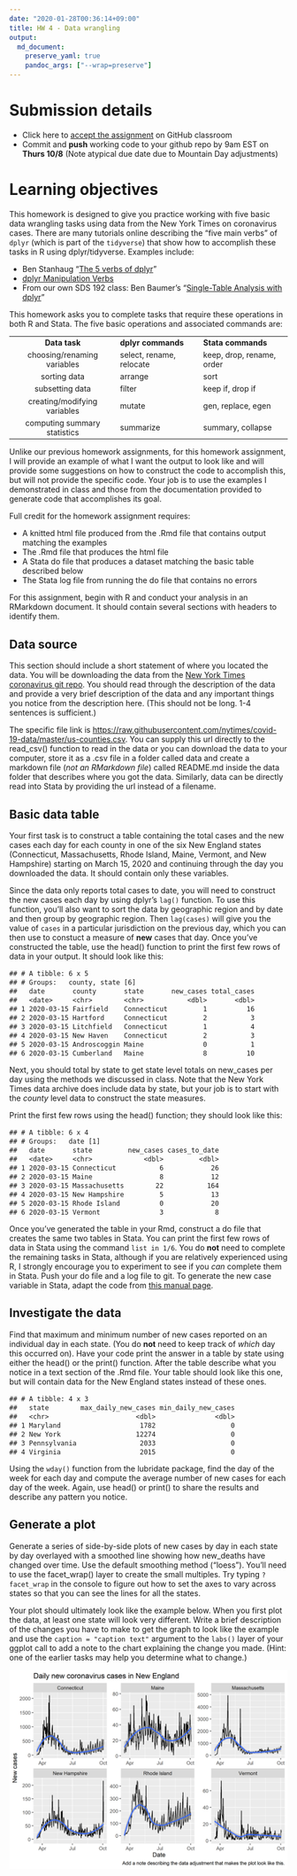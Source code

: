 ```yaml
---
date: "2020-01-28T00:36:14+09:00"
title: HW 4 - Data wrangling
output: 
  md_document:
    preserve_yaml: true
    pandoc_args: ["--wrap=preserve"]
---
```


Submission details
==================

-   Click here to [accept the assignment](https://classroom.github.com/a/1iAQMOnr) on GitHub classroom
-   Commit and **push** working code to your github repo by 9am EST on **Thurs 10/8** (Note atypical due date due to Mountain Day adjustments)

Learning objectives
===================

This homework is designed to give you practice working with five basic data wrangling tasks using data from the New York Times on coronavirus cases. There are many tutorials online describing the “five main verbs” of `dplyr` (which is part of the `tidyverse`) that show how to accomplish these tasks in R using dplyr/tidyverse. Examples include:

-   Ben Stanhaug “[The 5 verbs of dplyr](https://teachingr.com/content/the-5-verbs-of-dplyr/the-5-verbs-of-dplyr-article.html)”
-   [dplyr Manipulation Verbs](https://www.dezyre.com/data-science-in-r-programming-tutorial/dplyr-manipulations-verbs)
-   From our own SDS 192 class: Ben Baumer’s “[Single-Table Analysis with dplyr](https://beanumber.github.io/sds192/lab-single_table.html)”

This homework asks you to complete tasks that require these operations in both R and Stata. The five basic operations and associated commands are:

<table>
<tbody>
<tr class="odd">
<td style="text-align: center;"><strong>Data task</strong></td>
<td style="text-align: left;"><strong>dplyr commands</strong></td>
<td style="text-align: left;"><strong>Stata commands</strong></td>
</tr>
<tr class="even">
<td style="text-align: center;">choosing/renaming variables</td>
<td style="text-align: left;">select, rename, relocate</td>
<td style="text-align: left;">keep, drop, rename, order</td>
</tr>
<tr class="odd">
<td style="text-align: center;">sorting data</td>
<td style="text-align: left;">arrange</td>
<td style="text-align: left;">sort</td>
</tr>
<tr class="even">
<td style="text-align: center;">subsetting data</td>
<td style="text-align: left;">filter</td>
<td style="text-align: left;">keep if, drop if</td>
</tr>
<tr class="odd">
<td style="text-align: center;">creating/modifying variables</td>
<td style="text-align: left;">mutate</td>
<td style="text-align: left;">gen, replace, egen</td>
</tr>
<tr class="even">
<td style="text-align: center;">computing summary statistics</td>
<td style="text-align: left;">summarize</td>
<td style="text-align: left;">summary, collapse</td>
</tr>
</tbody>
</table>

Unlike our previous homework assignments, for this homework assignment, I will provide an example of what I want the output to look like and will provide some suggestions on how to construct the code to accomplish this, but will not provide the specific code. Your job is to use the examples I demonstrated in class and those from the documentation provided to generate code that accomplishes its goal.

Full credit for the homework assignment requires:
- A knitted html file produced from the .Rmd file that contains output matching the examples
- The .Rmd file that produces the html file
- A Stata do file that produces a dataset matching the basic table described below
- The Stata log file from running the do file that contains no errors

For this assignment, begin with R and conduct your analysis in an RMarkdown document. It should contain several sections with headers to identify them.

Data source
-----------

This section should include a short statement of where you located the data. You will be downloading the data from the [New York Times coronavirus git repo](https://github.com/nytimes/covid-19-data). You should read through the description of the data and provide a very brief description of the data and any important things you notice from the description here. (This should not be long. 1-4 sentences is sufficient.)

The specific file link is <https://raw.githubusercontent.com/nytimes/covid-19-data/master/us-counties.csv>. You can supply this url directly to the read\_csv() function to read in the data or you can download the data to your computer, store it as a .csv file in a folder called data and create a markdown file (*not an RMarkdown file*) called README.md inside the data folder that describes where you got the data. Similarly, data can be directly read into Stata by providing the url instead of a filename.

Basic data table
----------------

Your first task is to construct a table containing the total cases and the new cases each day for each county in one of the six New England states (Connecticut, Massachusetts, Rhode Island, Maine, Vermont, and New Hampshire) starting on March 15, 2020 and continuing through the day you downloaded the data. It should contain only these variables.

Since the data only reports total cases to date, you will need to construct the new cases each day by using dplyr’s `lag()` function. To use this function, you’ll also want to sort the data by geographic region and by date and then group by geographic region. Then `lag(cases)` will give you the value of `cases` in a particular jurisdiction on the previous day, which you can then use to constuct a measure of **new** cases that day. Once you’ve constructed the table, use the head() function to print the first few rows of data in your output. It should look like this:

    ## # A tibble: 6 x 5
    ## # Groups:   county, state [6]
    ##   date       county       state       new_cases total_cases
    ##   <date>     <chr>        <chr>           <dbl>       <dbl>
    ## 1 2020-03-15 Fairfield    Connecticut         1          16
    ## 2 2020-03-15 Hartford     Connecticut         2           3
    ## 3 2020-03-15 Litchfield   Connecticut         1           4
    ## 4 2020-03-15 New Haven    Connecticut         2           3
    ## 5 2020-03-15 Androscoggin Maine               0           1
    ## 6 2020-03-15 Cumberland   Maine               8          10

Next, you should total by state to get state level totals on new\_cases per day using the methods we discussed in class. Note that the New York Times data archive does include data by state, but your job is to start with the *county* level data to construct the state measures.

Print the first few rows using the head() function; they should look like this:

    ## # A tibble: 6 x 4
    ## # Groups:   date [1]
    ##   date       state         new_cases cases_to_date
    ##   <date>     <chr>             <dbl>         <dbl>
    ## 1 2020-03-15 Connecticut           6            26
    ## 2 2020-03-15 Maine                 8            12
    ## 3 2020-03-15 Massachusetts        22           164
    ## 4 2020-03-15 New Hampshire         5            13
    ## 5 2020-03-15 Rhode Island          0            20
    ## 6 2020-03-15 Vermont               3             8

Once you’ve generated the table in your Rmd, construct a do file that creates the same two tables in Stata. You can print the first few rows of data in Stata using the command `list in 1/6`. You do **not** need to complete the remaining tasks in Stata, although if you are relatively experienced using R, I strongly encourage you to experiment to see if you *can* complete them in Stata. Push your do file and a log file to git. To generate the new case variable in Stata, adapt the code from [this manual page](https://www.stata.com/support/faqs/data-management/creating-lagged-variables/).

Investigate the data
--------------------

Find that maximum and minimum number of new cases reported on an individual day in each state. (You do **not** need to keep track of *which* day this occurred on). Have your code print the answer in a table by state using either the head() or the print() function. After the table describe what you notice in a text section of the .Rmd file. Your table should look like this one, but will contain data for the New England states instead of these ones.

    ## # A tibble: 4 x 3
    ##   state        max_daily_new_cases min_daily_new_cases
    ##   <chr>                      <dbl>               <dbl>
    ## 1 Maryland                    1782                   0
    ## 2 New York                   12274                   0
    ## 3 Pennsylvania                2033                   0
    ## 4 Virginia                    2015                   0

Using the `wday()` function from the lubridate package, find the day of the week for each day and compute the average number of new cases for each day of the week. Again, use head() or print() to share the results and describe any pattern you notice.

Generate a plot
---------------

Generate a series of side-by-side plots of new cases by day in each state by day overlayed with a smoothed line showing how new\_deaths have changed over time. Use the default smoothing method (“loess”). You’ll need to use the facet\_wrap() layer to create the small multiples. Try typing `?facet_wrap` in the console to figure out how to set the axes to vary across states so that you can see the lines for all the states.

Your plot should ultimately look like the example below. When you first plot the data, at least one state will look very different. Write a brief description of the changes you have to make to get the graph to look like the example and use the `caption = "caption text"` argument to the `labs()` layer of your ggplot call to add a note to the chart explaining the change you made. (Hint: one of the earlier tasks may help you determine what to change.)

![Plot of new cases by state in New England](/static/images/hw4-plot.png)
